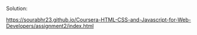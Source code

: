 Solution:

https://sourabhr23.github.io/Coursera-HTML-CSS-and-Javascript-for-Web-Developers/assignment2/index.html

